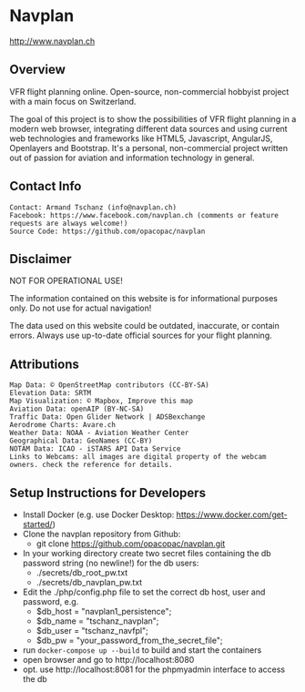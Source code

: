# Navplan

http://www.navplan.ch


## Overview

VFR flight planning online. Open-source, non-commercial hobbyist project with a main focus on Switzerland.

The goal of this project is to show the possibilities of VFR flight planning in a modern web browser, integrating different data sources and using current web technologies and frameworks like HTML5, Javascript, AngularJS, Openlayers and Bootstrap. It's a personal, non-commercial project written out of passion for aviation and information technology in general.

## Contact Info

    Contact: Armand Tschanz (info@navplan.ch)
    Facebook: https://www.facebook.com/navplan.ch (comments or feature requests are always welcome!)
    Source Code: https://github.com/opacopac/navplan

## Disclaimer

NOT FOR OPERATIONAL USE!

The information contained on this website is for informational purposes only. Do not use for actual navigation!

The data used on this website could be outdated, inaccurate, or contain errors. Always use up-to-date official sources for your flight planning.


## Attributions

    Map Data: © OpenStreetMap contributors (CC-BY-SA)
    Elevation Data: SRTM
    Map Visualization: © Mapbox, Improve this map
    Aviation Data: openAIP (BY-NC-SA)
    Traffic Data: Open Glider Network | ADSBexchange
    Aerodrome Charts: Avare.ch
    Weather Data: NOAA - Aviation Weather Center
    Geographical Data: GeoNames (CC-BY)
    NOTAM Data: ICAO - iSTARS API Data Service
    Links to Webcams: all images are digital property of the webcam owners. check the reference for details.


## Setup Instructions for Developers

* Install Docker (e.g. use Docker Desktop: https://www.docker.com/get-started/)
* Clone the navplan repository from Github:
  * git clone https://github.com/opacopac/navplan.git
* In your working directory create two secret files containing the db password string (no newline!) for the db users:
  * ./secrets/db_root_pw.txt
  * ./secrets/db_navplan_pw.txt
* Edit the ./php/config.php file to set the correct db host, user and password, e.g.
  * $db_host = "navplan1_persistence";
  * $db_name = "tschanz_navplan";
  * $db_user = "tschanz_navfpl";
  * $db_pw = "your_password_from_the_secret_file";
* run `docker-compose up --build` to build and start the containers
* open browser and go to http://localhost:8080
* opt. use http://localhost:8081 for the phpmyadmin interface to access the db
